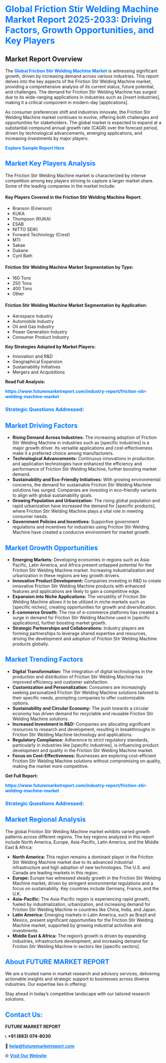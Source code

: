 <h1 style="color: #007BFF;">Global Friction Stir Welding Machine Market Report 2025-2033: Driving Factors, Growth Opportunities, and Key Players</h1>

<section id="overview">
<h2>Market Report Overview</h2>
<p>The <a href="https://www.futuremarketreport.com/industry-report/friction-stir-welding-machine-market" style="color: #007BFF; text-decoration: none;"><strong>Global Friction Stir Welding Machine Market</strong></a> is witnessing significant growth, driven by increasing demand across various industries. This report delves into the key aspects of the Friction Stir Welding Machine market, providing a comprehensive analysis of its current status, future potential, and challenges. The demand for Friction Stir Welding Machine has surged due to its wide-ranging applications in industries such as [insert industries], making it a critical component in modern-day [applications].</p>
<p>As consumer preferences shift and industries innovate, the Friction Stir Welding Machine market continues to evolve, offering both challenges and opportunities for stakeholders. The global market is expected to expand at a substantial compound annual growth rate (CAGR) over the forecast period, driven by technological advancements, emerging applications, and increasing investments by major players.</p>
</section>

<section id="overview">
<p><a href="https://www.futuremarketreport.com/request-sample/reportId=50600" style="color: #007BFF; text-decoration: none;"><strong>Explore Sample Report Here</strong></a></p>
</section>

<section id="key-players">
<h2 style="color: #007BFF;">Market Key Players Analysis</h2>
<p>The Friction Stir Welding Machine market is characterized by intense competition among key players striving to capture a larger market share. Some of the leading companies in the market include:</p>
<h4>Key Players Covered in the Friction Stir Welding Machine Report:</h4>
<ul><li>Branson (Emerson)</li><li>KUKA</li><li>Thompson (KUKA)</li><li>ESAB</li><li>NITTO SEIKI</li><li>Forward Technology (Crest)</li><li>MTI</li><li>Sakae</li><li>Dukane</li><li>Cyril Bath</li></ul>
<h4>Friction Stir Welding Machine Market Segmentation by Type:</h4>
<ul><li>160 Tons</li><li>250 Tons</li><li>400 Tons</li><li>Other</li></ul>

<h4>Friction Stir Welding Machine Market Segmentation by Application:</h4>
<ul><li>Aerospace Industry</li><li>Automobile Industry</li><li>Oil and Gas Industry</li><li>Power Generation Industry</li><li>Consumer Product Industry</li></ul>
<p><strong>Key Strategies Adopted by Market Players:</strong></p>
<ul>
<li>Innovation and R&D</li>
<li>Geographical Expansion</li>
<li>Sustainability Initiatives</li>
<li>Mergers and Acquisitions</li>
</ul>
</section>

<section>
<p><strong>Read Full Analysis: </strong></p><a href="https://www.futuremarketreport.com/industry-report/friction-stir-welding-machine-market" style="color: #007BFF; text-decoration: none;"><strong>https://www.futuremarketreport.com/industry-report/friction-stir-welding-machine-market</strong></a>
<h3 style="color: #007BFF;">Strategic Questions Addressed:</h3>
</section>

<section id="driving-factors">
<h2 style="color: #007BFF;">Market Driving Factors</h2>
<ul>
<li><strong>Rising Demand Across Industries:</strong> The increasing adoption of Friction Stir Welding Machine in industries such as [specific industries] is a major growth driver. Its versatile applications and cost-effectiveness make it a preferred choice among manufacturers.</li>
<li><strong>Technological Advancements:</strong> Continuous innovations in production and application technologies have enhanced the efficiency and performance of Friction Stir Welding Machine, further boosting market demand.</li>
<li><strong>Sustainability and Eco-Friendly Initiatives:</strong> With growing environmental concerns, the demand for sustainable Friction Stir Welding Machine solutions has surged. Companies are investing in eco-friendly variants to align with global sustainability goals.</li>
<li><strong>Growing Population and Urbanization:</strong> The rising global population and rapid urbanization have increased the demand for [specific products], where Friction Stir Welding Machine plays a vital role in meeting consumer needs.</li>
<li><strong>Government Policies and Incentives:</strong> Supportive government regulations and incentives for industries using Friction Stir Welding Machine have created a conducive environment for market growth.</li>
</ul>
</section>

<section id="growth-opportunities">
<h2 style="color: #007BFF;">Market Growth Opportunities</h2>
<ul>
<li><strong>Emerging Markets:</strong> Developing economies in regions such as Asia-Pacific, Latin America, and Africa present untapped potential for the Friction Stir Welding Machine market. Increasing industrialization and urbanization in these regions are key growth drivers.</li>
<li><strong>Innovative Product Development:</strong> Companies investing in R&D to create innovative Friction Stir Welding Machine products with enhanced features and applications are likely to gain a competitive edge.</li>
<li><strong>Expansion into Niche Applications:</strong> The versatility of Friction Stir Welding Machine allows it to be utilized in niche markets such as [specific niches], creating opportunities for growth and diversification.</li>
<li><strong>E-commerce Growth:</strong> The rise of e-commerce platforms has created a surge in demand for Friction Stir Welding Machine used in [specific applications], further boosting market growth.</li>
<li><strong>Strategic Partnerships and Collaborations:</strong> Industry players are forming partnerships to leverage shared expertise and resources, driving the development and adoption of Friction Stir Welding Machine products globally.</li>
</ul>
</section>

<section id="trending-factors">
<h2 style="color: #007BFF;">Market Trending Factors</h2>
<ul>
<li><strong>Digital Transformation:</strong> The integration of digital technologies in the production and distribution of Friction Stir Welding Machine has improved efficiency and customer satisfaction.</li>
<li><strong>Customization and Personalization:</strong> Consumers are increasingly seeking personalized Friction Stir Welding Machine solutions tailored to their specific needs, prompting companies to offer customizable options.</li>
<li><strong>Sustainability and Circular Economy:</strong> The push towards a circular economy has driven demand for recyclable and reusable Friction Stir Welding Machine solutions.</li>
<li><strong>Increased Investment in R&D:</strong> Companies are allocating significant resources to research and development, resulting in breakthroughs in Friction Stir Welding Machine technology and applications.</li>
<li><strong>Regulatory Compliance:</strong> Adherence to strict regulatory standards, particularly in industries like [specific industries], is influencing product development and quality in the Friction Stir Welding Machine market.</li>
<li><strong>Focus on Cost-Effectiveness:</strong> Businesses are exploring cost-efficient Friction Stir Welding Machine solutions without compromising on quality, making the market more competitive.</li>
</ul>
</section>

<section>
<p><strong>Get Full Report: </strong></p><a href="https://www.futuremarketreport.com/industry-report/friction-stir-welding-machine-market" style="color: #007BFF; text-decoration: none;"><strong>https://www.futuremarketreport.com/industry-report/friction-stir-welding-machine-market</strong></a>
<h3 style="color: #007BFF;">Strategic Questions Addressed:</h3>
</section>


<section id="regional-analysis">
<h2 style="color: #007BFF;">Market Regional Analysis</h2>
<p>The global Friction Stir Welding Machine market exhibits varied growth patterns across different regions. The key regions analyzed in this report include North America, Europe, Asia-Pacific, Latin America, and the Middle East & Africa:</p>
<ul>
<li><strong>North America:</strong> This region remains a dominant player in the Friction Stir Welding Machine market due to its advanced industrial infrastructure and high adoption of new technologies. The U.S. and Canada are leading markets in this region.</li>
<li><strong>Europe:</strong> Europe has witnessed steady growth in the Friction Stir Welding Machine market, driven by stringent environmental regulations and a focus on sustainability. Key countries include Germany, France, and the U.K.</li>
<li><strong>Asia-Pacific:</strong> The Asia-Pacific region is experiencing rapid growth, fueled by industrialization, urbanization, and increasing demand for Friction Stir Welding Machine in countries like China, India, and Japan.</li>
<li><strong>Latin America:</strong> Emerging markets in Latin America, such as Brazil and Mexico, present significant opportunities for the Friction Stir Welding Machine market, supported by growing industrial activities and investments.</li>
<li><strong>Middle East & Africa:</strong> The region’s growth is driven by expanding industries, infrastructure development, and increasing demand for Friction Stir Welding Machine in sectors like [specific sectors].</li>
</ul>
</section>

<footer>
<h2 style="color: #007BFF;">About FUTURE MARKET REPORT</h2>
<p>We are a trusted name in market research and advisory services, delivering actionable insights and strategic support to businesses across diverse industries. Our expertise lies in offering:</p>

<p>Stay ahead in today’s competitive landscape with our tailored research solutions.</p>

<h2 style="color: #007BFF;">Contact Us:</h2>
<p><strong>FUTURE MARKET REPORT</strong></p>
<p>📞 <strong>+91 (883) 074-8030</strong></p>
<p>📧 <strong><a href="mailto:help@futuremarketreport.com" style="color: #007BFF;">help@futuremarketreport.com</a></strong></p>
<p>🌐 <strong><a href="https://www.futuremarketreport.com/" style="color: #007BFF;">Visit Our Website</a></strong></p>
</footer>